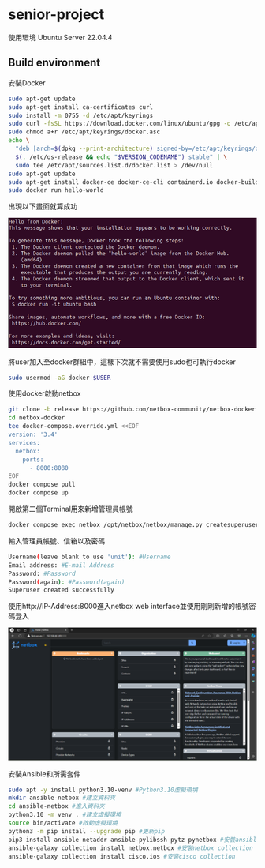 # senior-project #

使用環境
Ubuntu Server 22.04.4 

## Build environment ##

安裝Docker  

```bash
sudo apt-get update
sudo apt-get install ca-certificates curl
sudo install -m 0755 -d /etc/apt/keyrings
sudo curl -fsSL https://download.docker.com/linux/ubuntu/gpg -o /etc/apt/keyrings/docker.asc
sudo chmod a+r /etc/apt/keyrings/docker.asc
echo \
  "deb [arch=$(dpkg --print-architecture) signed-by=/etc/apt/keyrings/docker.asc] https://download.docker.com/linux/ubuntu \
  $(. /etc/os-release && echo "$VERSION_CODENAME") stable" | \
  sudo tee /etc/apt/sources.list.d/docker.list > /dev/null 
sudo apt-get update
sudo apt-get install docker-ce docker-ce-cli containerd.io docker-buildx-plugin docker-compose-plugin
sudo docker run hello-world
```

出現以下畫面就算成功

![alt text](Image/image.png)

將user加入至docker群組中，這樣下次就不需要使用sudo也可執行docker

```bash
sudo usermod -aG docker $USER
```

使用docker啟動netbox 

```bash 
git clone -b release https://github.com/netbox-community/netbox-docker.git
cd netbox-docker
tee docker-compose.override.yml <<EOF
version: '3.4'
services:
  netbox:
    ports:
      - 8000:8080
EOF
docker compose pull
docker compose up
```

開啟第二個Terminal用來新增管理員帳號

```bash
docker compose exec netbox /opt/netbox/netbox/manage.py createsuperuser 
```

輸入管理員帳號、信箱以及密碼

```bash
Username(leave blank to use 'unit'): #Username
Email address: #E-mail Address
Password: #Password
Password(again): #Password(again)
Superuser created successfully 
```

使用http://IP-Address:8000進入netbox web interface並使用剛剛新增的帳號密碼登入

![alt text](Image/image1.png)

安裝Ansible和所需套件

```bash
sudo apt -y install python3.10-venv #Python3.10虛擬環境
mkdir ansible-netbox #建立資料夾
cd ansible-netbox #進入資料夾
python3.10 -m venv . #建立虛擬環境
source bin/activate #啟動虛擬環境
python3 -m pip install --upgrade pip #更新pip
pip3 install ansible netaddr ansible-pylibssh pytz pynetbox #安裝ansible和所需套件
ansible-galaxy collection install netbox.netbox #安裝netbox collection
ansible-galaxy collection install cisco.ios #安裝cisco collection
```

